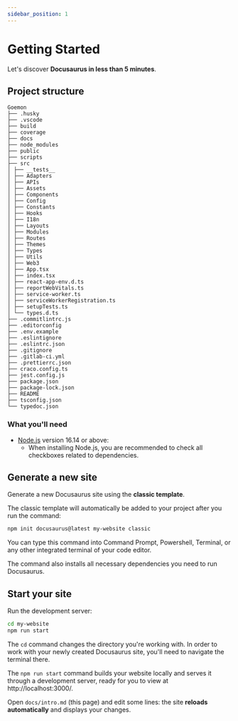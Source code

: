 ```yaml
---
sidebar_position: 1
---
```


# Getting Started

Let's discover **Docusaurus in less than 5 minutes**.

## Project structure

```
Goemon
├── .husky
├── .vscode
├── build
├── coverage
├── docs
├── node_modules
├── public
├── scripts
├── src
│ ├── __tests__
│ ├── Adapters
│ ├── APIs
│ ├── Assets
│ ├── Components
│ ├── Config
│ ├── Constants
│ ├── Hooks
│ ├── I18n
│ ├── Layouts
│ ├── Modules
│ ├── Routes
│ ├── Themes
│ ├── Types
│ ├── Utils
│ ├── Web3
│ ├── App.tsx
│ ├── index.tsx
│ ├── react-app-env.d.ts
│ ├── reportWebVitals.ts
│ ├── service-worker.ts
│ ├── serviceWorkerRegistration.ts
│ ├── setupTests.ts
│ └── types.d.ts
├── .commitlintrc.js
├── .editorconfig
├── .env.example
├── .eslintignore
├── .eslintrc.json
├── .gitignore
├── .gitlab-ci.yml
├── .prettierrc.json
├── craco.config.ts
├── jest.config.js
├── package.json
├── package-lock.json
├── README
├── tsconfig.json
└── typedoc.json
```

### What you'll need

- [Node.js](https://nodejs.org/en/download/) version 16.14 or above:
  - When installing Node.js, you are recommended to check all checkboxes related to dependencies.

## Generate a new site

Generate a new Docusaurus site using the **classic template**.

The classic template will automatically be added to your project after you run the command:

```bash
npm init docusaurus@latest my-website classic
```

You can type this command into Command Prompt, Powershell, Terminal, or any other integrated terminal of your code editor.

The command also installs all necessary dependencies you need to run Docusaurus.

## Start your site

Run the development server:

```bash
cd my-website
npm run start
```

The `cd` command changes the directory you're working with. In order to work with your newly created Docusaurus site, you'll need to navigate the terminal there.

The `npm run start` command builds your website locally and serves it through a development server, ready for you to view at http://localhost:3000/.

Open `docs/intro.md` (this page) and edit some lines: the site **reloads automatically** and displays your changes.
